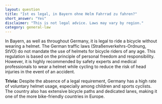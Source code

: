 ```yaml
---
layout: question
title: "Ist es legal, in Bayern ohne Helm Fahrrad zu fahren?"
short_answer: "Yes"
disclaimer: "This is not legal advice. Laws may vary by region."
category: general-law
---
```

In Bayern, as well as throughout Germany, it is legal to ride a bicycle without wearing a helmet. The German traffic laws (Straßenverkehrs-Ordnung, StVO) do not mandate the use of helmets for bicycle riders of any age. This regulation is based on the principle of personal freedom and responsibility. However, it is highly recommended by safety experts and medical professionals to wear a helmet while cycling to reduce the risk of head injuries in the event of an accident.

**Trivia:** Despite the absence of a legal requirement, Germany has a high rate of voluntary helmet usage, especially among children and sports cyclists. The country also has extensive bicycle paths and dedicated lanes, making it one of the more bike-friendly countries in Europe.
